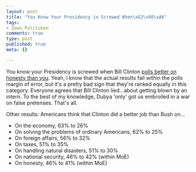 ```yaml
--- 
layout: post
title: "You Know Your Presidency is Screwed When\xE2\x80\xA6"
tags: 
- Zoon Politikon
comments: true
type: post
published: true
meta: {}

---
```

You know your Presidency is screwed when Bill Clinton <a href="http://www.cnn.com/2006/POLITICS/05/12/bush.clinton.poll/index.html?section=cnn_topstories">polls better on honesty than you</a>. Yeah, I know that the actual results fall within the polls margin of error, but it's a pretty bad sign that they're ranked equally in this category. Everyone agrees that Bill Clinton lied...about getting blown by an intern. To the best of my knowledge, Dubya 'only' got us embroiled in a war on false pretenses. That's all.

  Other results: Americans think that Clinton did a better job than Bush on...
  - On the economy, 63% to 26%
  - On solving the problems of ordinary Americans, 62% to 25%
  - On foreign affairs, 56% to 32%
  - On taxes, 51% to 35%
  - On handling natural disasters, 51% to 30%
  - On national security, 46% to 42% (within MoE)
  - On honesty, 46% to 41% (within MoE)
